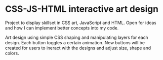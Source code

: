 # CSS-JS-HTML interactive art design 
Project to display skillset in CSS art, JavaScript and HTML. Open for ideas and how I can implement better concepts into my code.   

Art design using simple CSS shaping and manipulating layers for each design. Each button toggles a certain animation. 
New buttons will be created for users to ineract with the designs and adjust size, shape and colors. 
